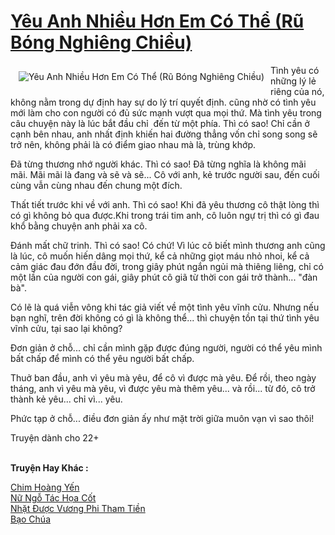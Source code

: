 <a href="https://utruyen.com/truyen/yeu-anh-nhieu-hon-em-co-the-ru-bong-nghieng-chieu/19025/" title="Yêu Anh Nhiều Hơn Em Có Thể (Rũ Bóng Nghiêng Chiều)"><h1>Yêu Anh Nhiều Hơn Em Có Thể (Rũ Bóng Nghiêng Chiều)</h1></a><div style="display:table"><img align="right" style="float: left; padding: 10px;" src="https://utruyen.com/images/story/200x260/yeu-anh-nhieu-hon-em-co-the-ru-bong-nghieng-chieu.jpg" alt="Yêu Anh Nhiều Hơn Em Có Thể (Rũ Bóng Nghiêng Chiều)">Tình yêu có những lý lẻ riêng của nó, không nằm trong dự định hay sự do lý trí quyết định. cũng nhờ có tình yêu mới làm cho con người có đủ sức mạnh vượt qua mọi thứ. Mà tình yêu trong câu chuyện này là lúc bắt đầu chỉ  đến từ một phía. Thì có sao! Chỉ cần ở cạnh bên nhau, anh nhất định khiến hai đường thẳng vốn chỉ song song sẽ trở nên, không phải là có điểm giao nhau mà là, trùng khớp.<p></p>Đã từng thương nhớ người khác. Thì có sao! Đã từng nghĩa là không mãi mãi. Mãi mãi là đang và sẽ và sẽ... Cô với anh, kẻ trước người sau, đến cuối cùng vẫn cùng nhau đến chung một đích.<p></p>Thất tiết trước khi về với anh. Thì có sao! Khi đã yêu thương cô thật lòng thì có gì không bỏ qua được.Khi trong trái tim anh, cô luôn ngự trị thì có gì đau khổ bằng chuyện anh phải xa cô.<p></p>Đánh mất chữ trinh. Thì có sao! Có chứ! Vì lúc cô biết mình thương anh cũng là lúc, cô muốn hiến dâng mọi thứ, kể cả những giọt máu nhỏ nhoi, kể cả cảm giác đau đớn đầu đời, trong giây phút ngắn ngủi mà thiêng liêng, chỉ có một lần của người con gái, giây phút cô giã từ thời con gái trở thành... "đàn bà".<p></p>Có lẽ là quá viễn vông khi tác giả viết về một tình yêu vĩnh cửu. Nhưng nếu bạn nghĩ, trên đời không có gì là không thể... thì chuyện tồn tại thứ tình yêu vĩnh cửu, tại sao lại không?<p></p>Đơn giản ở chỗ... chỉ cần mình gặp được đúng người, người có thể yêu mình bất chấp để mình có thể yêu người bất chấp.<p></p>Thuở ban đầu, anh vì yêu mà yêu, để cô vì được mà yêu. Để rồi, theo ngày tháng, anh vì yêu mà yêu, vì được yêu mà thêm yêu... và rồi... từ đó, cô trở thành kẻ yêu... chỉ vì... yêu.<p></p>Phức tạp ở chỗ... điều đơn giản ấy như mặt trời giữa muôn vạn vì sao thôi!<p></p>Truyện dành cho 22+</div><p><br><b>Truyện Hay Khác :</b></p><a href="https://utruyen.com/truyen/chim-hoang-yen/17177/" alt="Chim Hoàng Yến">Chim Hoàng Yến</a><br/><a href="https://www.flickr.com/photos/184340401@N07/48818582028/" alt="Nữ Ngỗ Tác Họa Cốt">Nữ Ngỗ Tác Họa Cốt</a><br/><a href="https://github.com/quanluxury/ngontinhhot/tree/master/truyenhay/19131/" alt="Nhặt Được Vương Phi Tham Tiền">Nhặt Được Vương Phi Tham Tiền</a><br/><a href="https://github.com/quanluxury/ngontinhhot/tree/master/truyenhay/17590/" alt="Bạo Chúa">Bạo Chúa</a><br/>